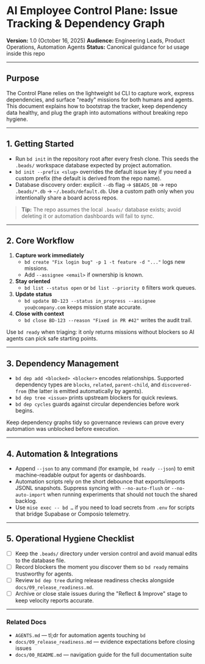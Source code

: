 # AI Employee Control Plane: Issue Tracking & Dependency Graph

**Version:** 1.0 (October 16, 2025)
**Audience:** Engineering Leads, Product Operations, Automation Agents
**Status:** Canonical guidance for `bd` usage inside this repo

---

## Purpose

The Control Plane relies on the lightweight `bd` CLI to capture work, express
dependencies, and surface "ready" missions for both humans and agents. This
document explains how to bootstrap the tracker, keep dependency data healthy,
and plug the graph into automations without breaking repo hygiene.

---

## 1. Getting Started

- Run `bd init` in the repository root after every fresh clone. This seeds the
  `.beads/` workspace database expected by project automation.
- `bd init --prefix <slug>` overrides the default issue key if you need a custom
  prefix (the default is derived from the repo name).
- Database discovery order: explicit `--db` flag → `$BEADS_DB` → repo
  `.beads/*.db` → `~/.beads/default.db`. Use a custom path only when you
  intentionally share a board across repos.

> **Tip:** The repo assumes the local `.beads/` database exists; avoid deleting
> it or automation dashboards will fail to sync.

---

## 2. Core Workflow

1. **Capture work immediately**
   - `bd create "Fix login bug" -p 1 -t feature -d "..."` logs new missions.
   - Add `--assignee <email>` if ownership is known.
2. **Stay oriented**
   - `bd list --status open` or `bd list --priority 0` filters work queues.
3. **Update status**
   - `bd update BD-123 --status in_progress --assignee you@company.com` keeps
     mission state accurate.
4. **Close with context**
   - `bd close BD-123 --reason "Fixed in PR #42"` writes the audit trail.

Use `bd ready` when triaging: it only returns missions without blockers so AI
agents can pick safe starting points.

---

## 3. Dependency Management

- `bd dep add <blocked> <blocker>` encodes relationships. Supported dependency
  types are `blocks`, `related`, `parent-child`, and `discovered-from` (the
  latter is emitted automatically by agents).
- `bd dep tree <issue>` prints upstream blockers for quick reviews.
- `bd dep cycles` guards against circular dependencies before work begins.

Keep dependency graphs tidy so governance reviews can prove every automation was
unblocked before execution.

---

## 4. Automation & Integrations

- Append `--json` to any command (for example, `bd ready --json`) to emit
  machine-readable output for agents or dashboards.
- Automation scripts rely on the short debounce that exports/imports JSONL
  snapshots. Suppress syncing with `--no-auto-flush` or `--no-auto-import` when
  running experiments that should not touch the shared backlog.
- Use `mise exec -- bd …` if you need to load secrets from `.env` for scripts
  that bridge Supabase or Composio telemetry.

---

## 5. Operational Hygiene Checklist

- [ ] Keep the `.beads/` directory under version control and avoid manual edits
      to the database file.
- [ ] Record blockers the moment you discover them so `bd ready` remains
      trustworthy for agents.
- [ ] Review `bd dep tree` during release readiness checks alongside
      `docs/09_release_readiness.md`.
- [ ] Archive or close stale issues during the "Reflect & Improve" stage to
      keep velocity reports accurate.

---

### Related Docs

- `AGENTS.md` — tl;dr for automation agents touching `bd`
- `docs/09_release_readiness.md` — evidence expectations before closing issues
- `docs/00_README.md` — navigation guide for the full documentation suite

